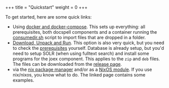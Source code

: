 +++
title = "Quickstart"
weight = 0
+++

To get started, here are some quick links:

- Using [docker and
  docker-compose](@/docs/install/installing.md#docker). This sets up
  everything: all prerequisites, both docspell components and a
  container running the [consumedir.sh](@/docs/tools/consumedir.md)
  script to import files that are dropped in a folder.
- [Download, Unpack and
  Run](@/docs/install/installing.md#download-unpack-run). This option
  is also very quick, but you need to check the
  [prerequisites](@/docs/install/prereq.md) yourself. Database is
  already setup, but you'd need to setup SOLR (when using fulltext
  search) and install some programs for the joex component. This
  applies to the `zip` and `deb` files. The files can be downloaded
  from the [release page](https://github.com/eikek/docspell/releases/latest).
- via the [nix package manager](@/docs/install/installing.md#nix) and/or as a [NixOS
  module](@/docs/install/installing.md#nixos). If you use nix/nixos, you
  know what to do. The linked page contains some examples.
